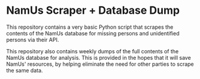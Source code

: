 # NamUs Scraper + Database Dump

This repository contains a very basic Python script that scrapes the contents of the NamUs database for missing persons and unidentified persons via their API.

This repository also contains weekly dumps of the full contents of the NamUs database for analysis. This is provided in the hopes that it will save NamUs' resources, by helping eliminate the need for other parties to scrape the same data.